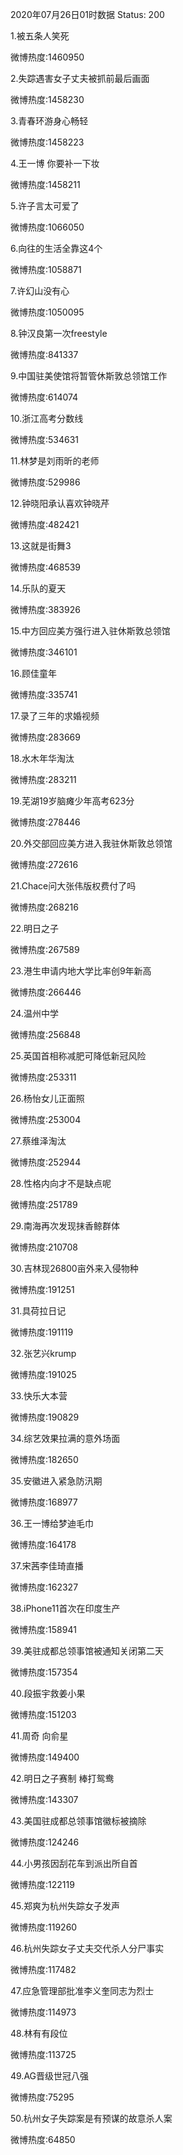 2020年07月26日01时数据
Status: 200

1.被五条人笑死

微博热度:1460950

2.失踪遇害女子丈夫被抓前最后画面

微博热度:1458230

3.青春环游身心畅轻

微博热度:1458223

4.王一博 你要补一下妆

微博热度:1458211

5.许子言太可爱了

微博热度:1066050

6.向往的生活全靠这4个

微博热度:1058871

7.许幻山没有心

微博热度:1050095

8.钟汉良第一次freestyle

微博热度:841337

9.中国驻美使馆将暂管休斯敦总领馆工作

微博热度:614074

10.浙江高考分数线

微博热度:534631

11.林梦是刘雨昕的老师

微博热度:529986

12.钟晓阳承认喜欢钟晓芹

微博热度:482421

13.这就是街舞3

微博热度:468539

14.乐队的夏天

微博热度:383926

15.中方回应美方强行进入驻休斯敦总领馆

微博热度:346101

16.顾佳童年

微博热度:335741

17.录了三年的求婚视频

微博热度:283669

18.水木年华淘汰

微博热度:283211

19.芜湖19岁脑瘫少年高考623分

微博热度:278446

20.外交部回应美方进入我驻休斯敦总领馆

微博热度:272616

21.Chace问大张伟版权费付了吗

微博热度:268216

22.明日之子

微博热度:267589

23.港生申请内地大学比率创9年新高

微博热度:266446

24.温州中学

微博热度:256848

25.英国首相称减肥可降低新冠风险

微博热度:253311

26.杨怡女儿正面照

微博热度:253004

27.蔡维泽淘汰

微博热度:252944

28.性格内向才不是缺点呢

微博热度:251789

29.南海再次发现抹香鲸群体

微博热度:210708

30.吉林现26800亩外来入侵物种

微博热度:191251

31.具荷拉日记

微博热度:191119

32.张艺兴krump

微博热度:191025

33.快乐大本营

微博热度:190829

34.综艺效果拉满的意外场面

微博热度:182650

35.安徽进入紧急防汛期

微博热度:168977

36.王一博给梦迪毛巾

微博热度:164178

37.宋茜李佳琦直播

微博热度:162327

38.iPhone11首次在印度生产

微博热度:158941

39.美驻成都总领事馆被通知关闭第二天

微博热度:157354

40.段振宇救姜小果

微博热度:151203

41.周奇 向俞星

微博热度:149400

42.明日之子赛制 棒打鸳鸯

微博热度:143307

43.美国驻成都总领事馆徽标被摘除

微博热度:124246

44.小男孩因刮花车到派出所自首

微博热度:122119

45.郑爽为杭州失踪女子发声

微博热度:119260

46.杭州失踪女子丈夫交代杀人分尸事实

微博热度:117482

47.应急管理部批准李义奎同志为烈士

微博热度:114973

48.林有有段位

微博热度:113725

49.AG晋级世冠八强

微博热度:75295

50.杭州女子失踪案是有预谋的故意杀人案

微博热度:64850

